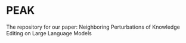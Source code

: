 # PEAK
The repository for our paper: Neighboring Perturbations of Knowledge Editing on Large Language Models
